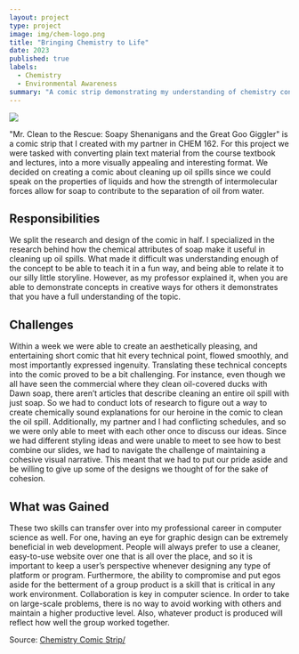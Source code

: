 ```yaml
---
layout: project
type: project
image: img/chem-logo.png
title: "Bringing Chemistry to Life"
date: 2023
published: true
labels:
  - Chemistry
  - Environmental Awareness
summary: "A comic strip demonstrating my understanding of chemistry concepts that I developed in CHEM 162 as a partner project."
---
```


<img class="img-fluid" src="../chem-logo.png">

"Mr. Clean to the Rescue: Soapy Shenanigans and the Great Goo Giggler" is a comic strip that I created with my partner in CHEM 162. For this project we were tasked with converting plain text material from the course textbook and lectures, into a more visually appealing and interesting format. We decided on creating a comic about cleaning up oil spills since we could speak on the properties of liquids and how the strength of intermolecular forces allow for soap to contribute to the separation of oil from water. 

## Responsibilities

We split the research and design of the comic in half. I specialized in the research behind how the chemical attributes of soap make it useful in cleaning up oil spills. What made it difficult was understanding enough of the concept to be able to teach it in a fun way, and being able to relate it to our silly little storyline. However, as my professor explained it, when you are able to demonstrate concepts in creative ways for others it demonstrates that you have a full understanding of the topic.

## Challenges 

Within a week we were able to create an aesthetically pleasing, and entertaining short comic that hit every technical point, flowed smoothly, and most importantly expressed ingenuity. Translating these technical concepts into the comic proved to be a bit challenging. For instance, even though we all have seen the commercial where they clean oil-covered ducks with Dawn soap, there aren’t articles that describe cleaning an entire oil spill with just soap. So we had to conduct lots of research to figure out a way to create chemically sound explanations for our heroine in the comic to clean the oil spill. Additionally, my partner and I had conflicting schedules, and so we were only able to meet with each other once to discuss our ideas. Since we had different styling ideas and were unable to meet to see how to best combine our slides, we had to navigate the challenge of maintaining a cohesive visual narrative. This meant that we had to put our pride aside and be willing to give up some of the designs we thought of for the sake of cohesion.

## What was Gained

These two skills can transfer over into my professional career in computer science as well. For one, having an eye for graphic design can be extremely beneficial in web development. People will always prefer to use a cleaner, easy-to-use website over one that is all over the place, and so it is important to keep a user’s perspective whenever designing any type of platform or program. Furthermore, the ability to compromise and put egos aside for the betterment of a group product is a skill that is critical in any work environment. Collaboration is key in computer science. In order to take on large-scale problems, there is no way to avoid working with others and maintain a higher productive level. Also, whatever product is produced will reflect how well the group worked together.

 
Source: <a href="https://docs.google.com/presentation/d/e/2PACX-1vSY2h-K1OmuL8QO8N2AFUpRt2Y0fv2iqR_oR8VXAPZflDcY8SMOTJ9kcCpvZuuB-tBUKuz_h1SyUtSa/pub?start=true&loop=true&delayms=5000">Chemistry Comic Strip/</a>
